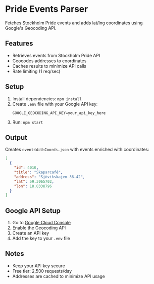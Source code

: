 # Pride Events Parser

Fetches Stockholm Pride events and adds lat/lng coordinates using Google's Geocoding API.

## Features

- Retrieves events from Stockholm Pride API
- Geocodes addresses to coordinates
- Caches results to minimize API calls
- Rate limiting (1 req/sec)

## Setup

1. Install dependencies: `npm install`
2. Create `.env` file with your Google API key:
   ```env
   GOOGLE_GEOCODING_API_KEY=your_api_key_here
   ```
3. Run: `npm start`

## Output

Creates `eventsWithCoords.json` with events enriched with coordinates:

```json
[
  {
    "id": 4010,
    "title": "Skaparcafé",
    "address": "Sjövikskajen 36–42",
    "lat": 59.3065702,
    "lon": 18.0338796
  }
]
```

## Google API Setup

1. Go to [Google Cloud Console](https://console.cloud.google.com/)
2. Enable the Geocoding API
3. Create an API key
4. Add the key to your `.env` file

## Notes

- Keep your API key secure
- Free tier: 2,500 requests/day
- Addresses are cached to minimize API usage

